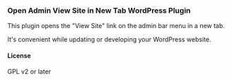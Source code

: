 ### Open Admin View Site in New Tab WordPress Plugin

This plugin opens the "View Site" link on the admin bar menu in a new tab. 

It's convenient while updating or developing your WordPress website. 


#### License
GPL v2 or later

